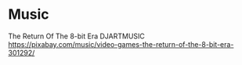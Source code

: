 # Music

The Return Of The 8-bit Era
DJARTMUSIC
https://pixabay.com/music/video-games-the-return-of-the-8-bit-era-301292/